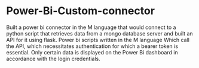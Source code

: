 # Power-Bi-Custom-connector
Built a power bi connector in the M language that would connect to a python script that retrieves data from a mongo database server and built an API for it using flask. Power bi scripts written in the M language Which call the API, which necessitates authentication for which a bearer token is essential. Only certain data is displayed on the Power Bi dashboard in accordance with the login credentials.
